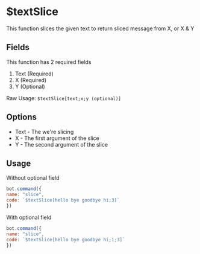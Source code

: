 # $textSlice

This function slices the given text to return sliced message from X, or X & Y

## Fields

This function has 2 required fields

1. Text \(Required\)
2. X \(Required\)
3. Y \(Optional\)

Raw Usage: `$textSlice[text;x;y (optional)]`

## Options

* Text - The we're slicing
* X - The first argument of the slice
* Y - The second argument of the slice

## Usage

Without optional field

```javascript
bot.command({
name: "slice",
code: `$textSlice[hello bye goodbye hi;3]`
})
```

With optional field

```javascript
bot.command({
name: "slice",
code: `$textSlice[hello bye goodbye hi;1;3]`
})
```

